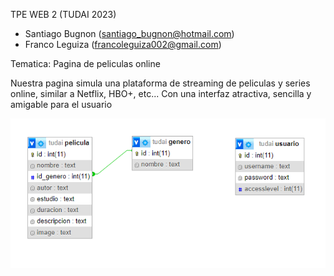 TPE WEB 2 (TUDAI 2023)

- Santiago Bugnon (santiago_bugnon@hotmail.com)
- Franco Leguiza (francoleguiza002@gmail.com)

Tematica: Pagina de peliculas online

Nuestra pagina simula una plataforma de streaming de peliculas y series online, similar a Netflix, HBO+, etc...
Con una interfaz atractiva, sencilla y amigable para el usuario

![alt text](https://raw.githubusercontent.com/santikzz/tpeweb2/main/images/DER.png)
